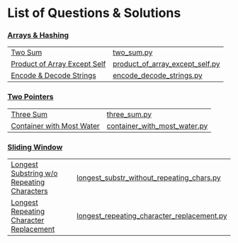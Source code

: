 # List of Questions & Solutions

### [Arrays & Hashing](Arrays%1&%1Hashing)
| | |
| --- | ----------- |
| [Two Sum](https://leetcode.com/problems/two-sum/) | [two_sum.py](Arrays%1&%1Hashing/two_sum.py) |
| [Product of Array Except Self](https://leetcode.com/problems/product-of-array-except-self/) | [product_of_array_except_self.py](Arrays%1&%1Hashing/product_of_array_except_self.py) |
| [Encode & Decode Strings](https://www.lintcode.com/problem/659/) | [encode_decode_strings.py](Arrays%1&%1Hashing/encode_decode_strings.py) |

### [Two Pointers](Two%1Pointers)
| | |
| --- | ----------- |
| [Three Sum](https://leetcode.com/problems/three-sum/) | [three_sum.py](Two%1Pointers/three_sum.py) |
| [Container with Most Water](https://leetcode.com/problems/container-with-most-water/) | [container_with_most_water.py](Two%1Pointers/container_with_most_water.py) |

### [Sliding Window](Sliding%1Window)
| | |
| --- | ----------- |
| [Longest Substring w/o Repeating Characters](https://leetcode.com/problems/longest-substring-without-repeating-characters/) | [longest_substr_without_repeating_chars.py](Sliding%1Window/longest_substr_without_repeating_chars.py) |
| [Longest Repeating Character Replacement](https://leetcode.com/problems/longest-repeating-character-replacement/) | [longest_repeating_character_replacement.py](Sliding%1Window/longest_repeating_character_replacement.py) |